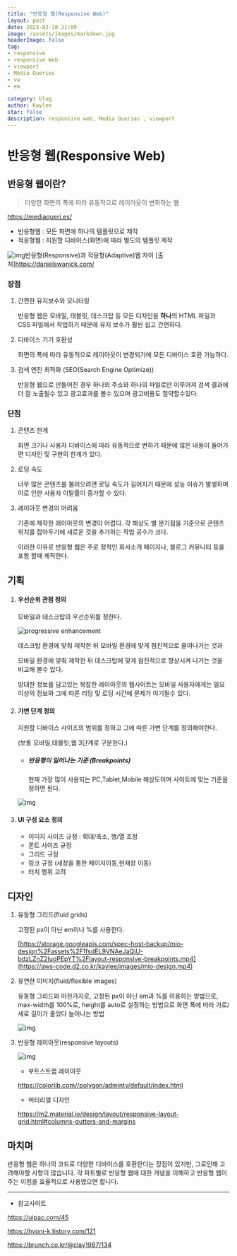 ```yaml
---
title: "반응형 웹(Responsive Web)"
layout: post
date: 2023-02-10 21:09
image: /assets/images/markdown.jpg
headerImage: false
tag:
- responsive
- responsive Web
- viewport
- Media Queries
- vw
- em

category: blog
author: Kaylee
star: false
description: responsive web, Media Queries , viewport
---
```

# 반응형 웹(Responsive Web)



## 반응형 웹이란?

> 다양한 화면의 폭에 따라 유동적으로 레이아웃이 변화하는 웹



https://mediaqueri.es/



- 반응형웹 : 모든 화면에 하나의 템플릿으로 제작
- 적응형웹 : 지원할 디바이스(화면)에 따라 별도의 템플릿 제작



![img](https://blog.kakaocdn.net/dn/qW5iW/btqC9NQrbst/VUCG10F0KtElkx6QMxdkv1/img.gif)반응형(Responsive)과 적응형(Adaptive)웹 차이 [출처]https://danielswanick.com/ 



### 장점

1. 간편한 유지보수와 모니터링

   반응형 웹은 모바일, 태블릿, 데스크탑 등 모든 디자인을 **하나**의 HTML 파일과 CSS 파일에서 작업하기 때문에 유지 보수가 훨씬 쉽고 간편하다.

2. 디바이스 기기 호환성

   화면의 폭에 따라 유동적으로 레이아웃이 변경되기에 모든 디바이스 호환 가능하다.

3. 검색 엔진 최적화 (SEO(Search Engine Optimize))

   반응형 웹으로 만들어진 경우 하나의 주소와 하나의 파일로만 이루어져 검색 결과에 더 잘 노출될수 있고 광고효과를 볼수 있으며 광고비용도 절약할수있다.

   

### 단점

1. 콘텐츠 한계

   화면 크기나 사용자 디바이스에 따라 유동적으로 변하기 때문에 많은 내용이 들어가면 디자인 및 구현의 한계가 있다.

2. 로딩 속도

   너무 많은 콘텐츠를 불러오려면 로딩 속도가 길어지기 때문에 성능 이슈가 발생하며 이로 인한 사용자 이탈률이 증가할 수 있다.

3. 레이아웃 변경의 어려움

   기존에 제작한 레이아웃의 변경이 어렵다. 각 해상도 별 분기점을 기준으로 콘텐츠 위치를 잡아두기에 새로운 것을 추가하는 작업 공수가 크다.

   이러한 이유로 반응형 웹은 주로 정적인 회사소개 페이지나, 블로그 커뮤니티 등을 포함 할때 제작한다.

   

## 기획

1. #### 우선순위 관점 정의

   모바일과 데스크탑의 우선순위를 정한다.

   ![progressive enhancement](https://bradfrost.com/wp-content/uploads/2011/06/progressive_enhancement.jpg)

   데스크탑 환경에 맞춰 제작한 뒤 모바일 환경에 맞게 점진적으로 줄여나가는 것과

   모바일 환경에 맞춰 제작한 뒤 데스크탑에 맞게 점진적으로 향상시켜 나가는 것을 비교해 볼수 있다.

   방대한 정보를 담고있는 복잡한 레이아웃의 웹사이트는 모바일 사용자에게는 필요이상의 정보와 그에 따른 리딩 및 로딩 시간에 문제가 야기될수 있다.

   

2. #### 가변 단계 정의

   지원할 디바이스 사이즈의 범위를 정하고 그에 따른 가변 단계를 정의해야한다. 

   (보통 모바일,태블릿,웹 3단계로 구분한다.)

   

   + ##### 반응형이 일어나는 기준 (Breakpoints)

     현재 가장 많이 사용되는 PC,Tablet,Mobile 해상도이며 사이트에 맞는 기준을 정하면 된다.

     

   ![img]([[https://blogfiles.pstatic.net/MjAyMTAxMDlfNSAg/MDAxNjEwMTk0NTM5MzAy.XQJwK3Y7IIMYeMDyxg7aF30yzzntGybGphIx1EjOvxog.2HVYRrrHpkXCl3ZxM7y25q8VOe4Ux2vwWksyjuh5I64g.PNG.yujini428/Untitled.png](https://aws-code.d2.co.kr/kaylee/images/responsive.jpg)](https://aws-code.d2.co.kr/kaylee/images/responsive.jpg))

   

3. #### UI 구성 요소 정의

   + 이미지 사이즈 규정 : 확대/축소, 행/열 조정
   + 폰트 사이즈 규정
   + 그리드 규정
   + 링크 규정 (새창을 통한 페이지이동,현재창 이동)
   + 터치 행위 고려

   

## 디자인

1. 유동형 그리드(fluid grids)

   고정된 px이 아닌 em이나 %를 사용한다.

   [https://storage.googleapis.com/spec-host-backup/mio-design%2Fassets%2F1fsdEL9VNAeJaQjU-bdzLZnZ2IuoPEpYT%2Flayout-responsive-breakpoints.mp4](https://aws-code.d2.co.kr/kaylee/images/mio-design.mp4)

2. 유연한 이미지(fluid/flexible images)

   유동형 그리드와 마찬가지로, 고정된 px이 아닌 em과 %를 이용하는 방법으로, max-width를 100%로, height를 auto로 설정하는 방법으로 화면 폭에 따라 가로/세로 길이가 줄었다 늘어나는 방법

   ![img](https://i0.wp.com/knulab.com/wp-content/uploads/2019/02/02_Relative-Units-vs-Static-Units-1.gif?resize=1100%2C400&ssl=1)

3. 반응형 레이아웃(responsive layouts)

   ![img](https://www.nextree.co.kr/content/images/2021/01/jsseo-140329-CSS-01-1024x415-1.png)

   

   

   + 부트스트랩 레이아웃

   https://colorlib.com//polygon/adminty/default/index.html

   

   + 머티리얼 디자인

   https://m2.material.io/design/layout/responsive-layout-grid.html#columns-gutters-and-margins



## 마치며

반응형 웹은 하나의 코드로 다양한 디바이스를 호환한다는 장점이 있지만, 그로인해 고려해야할 사항이 많습니다. 각 파트별로 반응형 웹에 대한 개념을 이해하고 반응형 웹이 주는 이점을 효율적으로 사용였으면 합니다.



------

* 참고사이트

https://uipac.com/45

https://hyoni-k.tistory.com/121

https://brunch.co.kr/@clay1987/134
